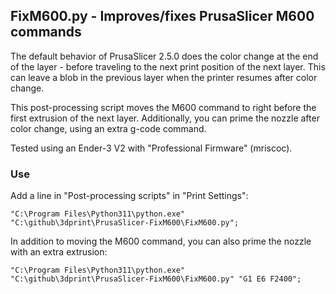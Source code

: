 ## FixM600.py - Improves/fixes PrusaSlicer M600 commands

The default behavior of PrusaSlicer 2.5.0 does the color change at the end of the layer - before traveling to the next print position of the next layer. 
This can leave a blob in the previous layer when the printer resumes after color change.

This post-processing script moves the M600 command to right before the first extrusion of the next layer. 
Additionally, you can prime the nozzle after color change, using an extra g-code command.

Tested using an Ender-3 V2 with "Professional Firmware" (mriscoc).

### Use

Add a line in "Post-processing scripts" in "Print Settings":

```
"C:\Program Files\Python311\python.exe" "C:\github\3dprint\PrusaSlicer-FixM600\FixM600.py";
```

In addition to moving the M600 command, you can also prime the nozzle with an extra extrusion:

```
"C:\Program Files\Python311\python.exe" "C:\github\3dprint\PrusaSlicer-FixM600\FixM600.py" "G1 E6 F2400";
```